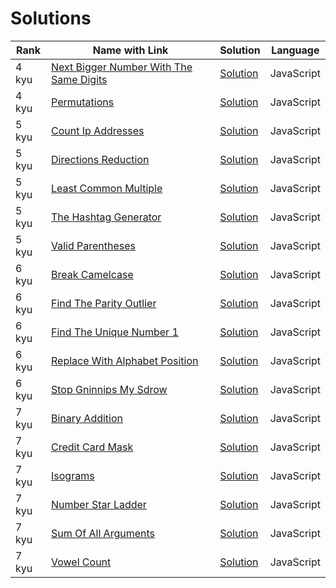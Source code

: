 # Solutions 

| Rank | Name with Link | Solution | Language |
|--|--|--|--|
| 4 kyu | [Next Bigger Number With The Same Digits](https://codewars.com/kata/next-bigger-number-with-the-same-digits) | [Solution](https://github.com/Alcadramin/codewars/blob/main/src/4kyu/next-bigger-number-with-the-same-digits.js) | JavaScript |
| 4 kyu | [Permutations](https://codewars.com/kata/permutations) | [Solution](https://github.com/Alcadramin/codewars/blob/main/src/4kyu/permutations.js) | JavaScript |
| 5 kyu | [Count Ip Addresses](https://codewars.com/kata/count-ip-addresses) | [Solution](https://github.com/Alcadramin/codewars/blob/main/src/5kyu/count-ip-addresses.js) | JavaScript |
| 5 kyu | [Directions Reduction](https://codewars.com/kata/directions-reduction) | [Solution](https://github.com/Alcadramin/codewars/blob/main/src/5kyu/directions-reduction.js) | JavaScript |
| 5 kyu | [Least Common Multiple](https://codewars.com/kata/least-common-multiple) | [Solution](https://github.com/Alcadramin/codewars/blob/main/src/5kyu/least-common-multiple.js) | JavaScript |
| 5 kyu | [The Hashtag Generator](https://codewars.com/kata/the-hashtag-generator) | [Solution](https://github.com/Alcadramin/codewars/blob/main/src/5kyu/the-hashtag-generator.js) | JavaScript |
| 5 kyu | [Valid Parentheses](https://codewars.com/kata/valid-parentheses) | [Solution](https://github.com/Alcadramin/codewars/blob/main/src/5kyu/valid-parentheses.js) | JavaScript |
| 6 kyu | [Break Camelcase](https://codewars.com/kata/break-camelcase) | [Solution](https://github.com/Alcadramin/codewars/blob/main/src/6kyu/break-camelcase.js) | JavaScript |
| 6 kyu | [Find The Parity Outlier](https://codewars.com/kata/find-the-parity-outlier) | [Solution](https://github.com/Alcadramin/codewars/blob/main/src/6kyu/find-the-parity-outlier.js) | JavaScript |
| 6 kyu | [Find The Unique Number 1](https://codewars.com/kata/find-the-unique-number-1) | [Solution](https://github.com/Alcadramin/codewars/blob/main/src/6kyu/find-the-unique-number-1.js) | JavaScript |
| 6 kyu | [Replace With Alphabet Position](https://codewars.com/kata/replace-with-alphabet-position) | [Solution](https://github.com/Alcadramin/codewars/blob/main/src/6kyu/replace-with-alphabet-position.js) | JavaScript |
| 6 kyu | [Stop Gninnips My Sdrow](https://codewars.com/kata/stop-gninnips-my-sdrow) | [Solution](https://github.com/Alcadramin/codewars/blob/main/src/6kyu/stop-gninnips-my-sdrow.js) | JavaScript |
| 7 kyu | [Binary Addition](https://codewars.com/kata/binary-addition) | [Solution](https://github.com/Alcadramin/codewars/blob/main/src/7kyu/binary-addition.js) | JavaScript |
| 7 kyu | [Credit Card Mask](https://codewars.com/kata/credit-card-mask) | [Solution](https://github.com/Alcadramin/codewars/blob/main/src/7kyu/credit-card-mask.js) | JavaScript |
| 7 kyu | [Isograms](https://codewars.com/kata/isograms) | [Solution](https://github.com/Alcadramin/codewars/blob/main/src/7kyu/isograms.js) | JavaScript |
| 7 kyu | [Number Star Ladder](https://codewars.com/kata/number-star-ladder) | [Solution](https://github.com/Alcadramin/codewars/blob/main/src/7kyu/number-star-ladder.js) | JavaScript |
| 7 kyu | [Sum Of All Arguments](https://codewars.com/kata/sum-of-all-arguments) | [Solution](https://github.com/Alcadramin/codewars/blob/main/src/7kyu/sum-of-all-arguments.js) | JavaScript |
| 7 kyu | [Vowel Count](https://codewars.com/kata/vowel-count) | [Solution](https://github.com/Alcadramin/codewars/blob/main/src/7kyu/vowel-count.js) | JavaScript |